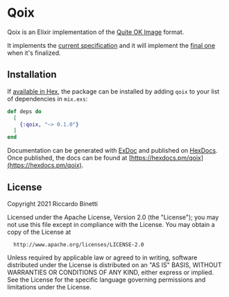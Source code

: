 # Qoix

Qoix is an Elixir implementation of the [Quite OK
Image](https://phoboslab.org/log/2021/11/qoi-fast-lossless-image-compression) format.

It implements the [current specification](https://github.com/phoboslab/qoi/issues/37) and it will
implement the [final one](https://github.com/phoboslab/qoi/issues/48) when it's finalized.

## Installation

If [available in Hex](https://hex.pm/docs/publish), the package can be installed
by adding `qoix` to your list of dependencies in `mix.exs`:

```elixir
def deps do
  [
    {:qoix, "~> 0.1.0"}
  ]
end
```

Documentation can be generated with [ExDoc](https://github.com/elixir-lang/ex_doc)
and published on [HexDocs](https://hexdocs.pm). Once published, the docs can
be found at [https://hexdocs.pm/qoix](https://hexdocs.pm/qoix).

## License

Copyright 2021 Riccardo Binetti

  Licensed under the Apache License, Version 2.0 (the "License");
  you may not use this file except in compliance with the License.
  You may obtain a copy of the License at

      http://www.apache.org/licenses/LICENSE-2.0

  Unless required by applicable law or agreed to in writing, software
  distributed under the License is distributed on an "AS IS" BASIS,
  WITHOUT WARRANTIES OR CONDITIONS OF ANY KIND, either express or implied.
  See the License for the specific language governing permissions and
  limitations under the License.
